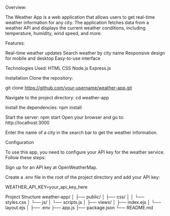 Overview:

The Weather App is a web application that allows users to get real-time weather information for any city.
The application fetches data from a weather API and displays the current weather conditions, including temperature, humidity, wind speed, and more.

Features:

Real-time weather updates Search weather by city name Responsive design for mobile and desktop Easy-to-use interface

Technologies Used:
HTML CSS Node.js Express.js

Installation Clone the repository:

git clone https://github.com/your-username/weather-app.git

Navigate to the project directory: cd weather-app

Install the dependencies: npm install 

Start the server: npm start
Open your browser and go to: http://localhost:3000

Enter the name of a city in the search bar to get the weather information.

Configuration

To use this app, you need to configure your API key for the weather service. Follow these steps:

Sign up for an API key at OpenWeatherMap.

Create a .env file in the root of the project directory and add your API key:

WEATHER_API_KEY=your_api_key_here

Project Structure weather-app/ │ ├── public/ │ ├── css/ │ │ └── styles.css │ └── js/ │ └── scripts.js │ ├── views/ │ ├── index.ejs │ └── layout.ejs │ ├── .env ├── app.js ├── package.json └── README.md

